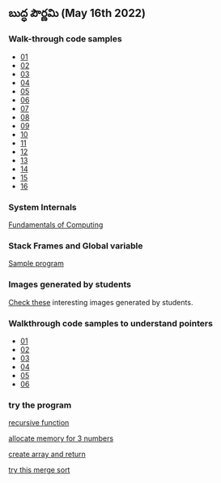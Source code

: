 ## బుద్ధ పౌర్ణమి (May 16th 2022)

### Walk-through code samples
+ [01](../clang/samana-vayu/01)
+ [02](../clang/samana-vayu/02)
+ [03](../clang/samana-vayu/03)
+ [04](../clang/samana-vayu/04)
+ [05](../clang/samana-vayu/05)
+ [06](../clang/samana-vayu/06)
+ [07](../clang/samana-vayu/07)
+ [08](../clang/samana-vayu/08)
+ [09](../clang/samana-vayu/09)
+ [10](../clang/samana-vayu/10)
+ [11](../clang/samana-vayu/11)
+ [12](../clang/samana-vayu/12)
+ [13](../clang/samana-vayu/13)
+ [14](../clang/samana-vayu/14)
+ [15](../clang/samana-vayu/15)
+ [16](../clang/samana-vayu/16)

### System Internals
[Fundamentals of Computing](https://www.figma.com/proto/VRgWntdUUcOCMnhnjuYXlG/Fundamentals-of-Computing?node-id=102%3A3&scaling=scale-down-width&hide-ui=1)

### Stack Frames and Global variable
[Sample program](https://pythontutor.com/visualize.html#code=%23include%20%3Cstdio.h%3E%0A%0Avoid%20hai%28int%20num%29%3B%0Avoid%20type_the_number%28int%20n%29%3B%0A%0Aint%20n%3B%0A%0Aint%20main%28%29%20%7B%0A%20%20n%20%3D%202%3B%0A%20%20hai%28n%29%3B%0A%20%20type_the_number%28n%29%3B%0A%20%20return%200%3B%0A%7D%0A%0Avoid%20hai%28int%20num%29%0A%7B%0A%20%20n%20%3D%20num%20%2B%205%3B%0A%20%20type_the_number%28n%29%3B%0A%7D%0A%0Avoid%20type_the_number%28int%20number%29%0A%7B%0A%20%20printf%28%22%25d%22,%20number%29%3B%0A%7D&cumulative=false&curInstr=17&heapPrimitives=nevernest&mode=display&origin=opt-frontend.js&py=cpp_g%2B%2B9.3.0&rawInputLstJSON=%5B%5D&textReferences=false)


### Images generated by students

[Check these](student-generated) interesting images generated by students.

### Walkthrough code samples to understand pointers

+ [01](../clang/udana-vayu/01)
+ [02](../clang/udana-vayu/02)
+ [03](../clang/udana-vayu/03)
+ [04](../clang/udana-vayu/04)
+ [05](../clang/udana-vayu/05)
+ [06](../clang/udana-vayu/06)

### try the program

[recursive function](https://pythontutor.com/visualize.html#code=void%20subhankar%28int%20a,%20int%20b,%20int%20c%29%3B%0Aint%20main%28%29%20%7B%0A%0A%20%20subhankar%281,%202,%206%29%3B%0A%20%20return%200%3B%0A%7D%0A%0Avoid%20subhankar%28int%20a,%20int%20b,%20int%20c%29%0A%7B%0A%20%20if%20%28a%20%2B%20b%20%3E%20c%29%20%7B%0A%20%20%20%20printf%28%22Done%5Cn%22%29%3B%0A%20%20%20%20return%3B%0A%20%20%7D%0A%20%20%0A%20%20printf%28%22reduce%20the%20number%20c%3A%20%25d%5Cn%22,%20c%29%3B%0A%20%20c%20%3D%20c%20-%202%3B%0A%20%20a%20%3D%20a%20%2B%201%3B%0A%20%20b%20%3D%20b%20%2B%201%3B%0A%20%20subhankar%28a,%20b,%20c%29%3B%0A%20%20printf%28%22a%20%3D%20%25d%20b%20%3D%20%25d%5Cn%22,%20a,%20b%29%3B%0A%20%20%0A%7D&codeDivHeight=400&codeDivWidth=350&cumulative=false&curInstr=0&heapPrimitives=nevernest&origin=opt-frontend.js&py=c_gcc9.3.0&rawInputLstJSON=%5B%5D&textReferences=false)

[allocate memory for 3 numbers](https://pythontutor.com/render.html#code=void%20subhankar%28int%20a,%20int%20b,%20int%20c%29%3B%0Aint%20main%28%29%20%7B%0A%0A%20%20subhankar%281,%202,%2012%29%3B%0A%20%20return%200%3B%0A%7D%0A%0Avoid%20subhankar%28int%20a,%20int%20b,%20int%20c%29%0A%7B%0A%20%20int%20*p%3B%0A%20%20p%20%3D%20malloc%283*sizeof%28int%29%29%3B%0A%20%20*p%20%3D%20a%3B%0A%20%20*%28p%2B1%29%20%3D%20b%3B%0A%20%20*%28p%2B2%29%20%3D%20c%3B%0A%20%20%0A%20%20%0A%20%20if%20%28a%20%2B%20b%20%3E%20c%29%20%7B%0A%20%20%20%20printf%28%22Done%5Cn%22%29%3B%0A%20%20%20%20return%3B%0A%20%20%7D%0A%20%20%0A%20%20printf%28%22reduce%20the%20number%20c%3A%20%25d%5Cn%22,%20c%29%3B%0A%20%20c%20%3D%20c%20-%202%3B%0A%20%20a%20%3D%20a%20%2B%201%3B%0A%20%20b%20%3D%20b%20%2B%201%3B%0A%20%20subhankar%28a,%20b,%20c%29%3B%0A%20%20printf%28%22a%20%3D%20%25d%20b%20%3D%20%25d%5Cn%22,%20a,%20b%29%3B%0A%20%20%0A%7D&cumulative=false&heapPrimitives=nevernest&mode=edit&origin=opt-frontend.js&py=c_gcc9.3.0&rawInputLstJSON=%5B%5D&textReferences=false)

[create array and return](https://pythontutor.com/render.html#code=int*%20subhankar2%28int%20a%5B%5D,%20int%20length%29%3B%0A%0Aint%20main%28%29%20%7B%0A%20%20int%20a%5B8%5D%20%3D%20%7B34,%2012,%2022,%2011,%205,%2013,%207,%202%7D%3B%0A%20%20int%20*p2%3B%0A%20%20p2%20%3D%20subhankar2%28a,%208%29%3B%0A%20%20free%28p2%29%3B%0A%20%20return%200%3B%0A%7D%0A%0A%0Aint%20*%20subhankar2%28int%20a%5B%5D,%20int%20length%29%0A%7B%0A%20%20int%20*p%3B%0A%20%20p%20%3D%20malloc%28length%20*%20sizeof%28int%29%29%3B%0A%20%20for%28int%20i%20%3D%200%3B%20i%20%3C%20length%3B%20i%2B%2B%29%20%7B%0A%20%20%20%20p%5Bi%5D%20%3D%20a%5Bi%5D*2%3B%0A%20%20%7D%0A%20%20return%20p%3B%0A%7D&cumulative=false&curInstr=26&heapPrimitives=nevernest&mode=display&origin=opt-frontend.js&py=c_gcc9.3.0&rawInputLstJSON=%5B%5D&textReferences=false)

[try this merge sort](https://pythontutor.com/visualize.html#code=int*%20subhankar_sort%28int%20a%5B%5D,%20int%20length%29%3B%0Avoid%20print_array%28int%20a%5B%5D,%20int%20length%29%3B%0A%0Avoid%20merge%28int%20part1%5B%5D,%20int%20part1_len,%20%0A%20%20%20%20%20%20%20%20%20%20%20int%20part2%5B%5D,%20int%20part2_len,%20%0A%20%20%20%20%20%20%20%20%20%20%20int%20result%5B%5D%29%3B%0A%20%20%20%20%20%20%20%20%20%20%20%0Aint%20main%28%29%20%7B%0A%20%20int%20a%5B4%5D%20%3D%20%7B34,%2012,%2022,%2011%7D%3B%0A%20%20int%20*result%3B%0A%20%20result%20%3D%20subhankar_sort%28a,%204%29%3B%0A%20%20print_array%28result,%204%29%3B%0A%20%20free%28result%29%3B%0A%20%20return%200%3B%0A%7D%0A%0A%0Aint%20*%20subhankar_sort%28int%20a%5B%5D,%20int%20length%29%0A%7B%0A%20%20int*%20p,%20part1,%20part2%3B%0A%20%20p%20%3D%20malloc%28length%20*%20sizeof%28int%29%29%3B%20%20%0A%20%20if%20%28length%20%3D%3D%201%29%20%0A%20%20%7B%0A%20%20%20%20p%5B0%5D%20%3D%20a%5B0%5D%3B%0A%20%20%20%20return%20p%3B%0A%20%20%7D%0A%20%20for%28int%20i%20%3D%200%3B%20i%20%3C%20length%3B%20i%2B%2B%29%20%7B%0A%20%20%20%20p%5Bi%5D%20%3D%20a%5Bi%5D%3B%0A%20%20%7D%0A%20%20part1%20%3D%20subhankar_sort%28a,%20length/2%29%3B%0A%20%20part2%20%3D%20subhankar_sort%28a%20%2B%20length/2,%20%28length%20-%20length/2%29%29%3B%0A%20%20merge%28part1,%20length/2,%20part2,%20length%20-%20length/2,%20p%29%3B%0A%20%20free%28part1%29%3B%0A%20%20free%28part2%29%3B%0A%20%20return%20p%3B%0A%7D%0A%0A%0Avoid%20print_array%28int%20a%5B%5D,%20int%20length%29%0A%7B%0A%20%20for%28int%20i%20%3D0%3B%20i%20%3C%20length%3B%20i%2B%2B%29%20%0A%20%20%7B%0A%20%20%20%20printf%28%22%25d%20%22,%20a%5Bi%5D%29%3B%0A%20%20%7D%0A%20%20printf%28%22%5Cn%22%29%3B%0A%7D%0A%0Avoid%20merge%28int%20part1%5B%5D,%20int%20part1_len,%20%0A%20%20%20%20%20%20%20%20%20%20%20int%20part2%5B%5D,%20int%20part2_len,%20%0A%20%20%20%20%20%20%20%20%20%20%20int%20result%5B%5D%29%0A%7B%0A%20%20while%28part1_len%20%3E%200%20%26%26%20part2_len%20%3E%200%29%20%7B%0A%20%20%20%20if%20%28*part1%20%3E%20*part2%29%7B%0A%20%20%20%20%20%20*result%20%3D%20*part1%3B%0A%20%20%20%20%20%20part1%20%3D%20part1%20%2B%201%3B%0A%20%20%20%20%20%20result%2B%2B%3B%0A%20%20%20%20%20%20part1_len--%3B%0A%20%20%20%20%7D%20else%20%7B%0A%20%20%20%20%20%20*result%20%3D%20*part2%3B%0A%20%20%20%20%20%20part2%20%3D%20part2%20%2B%201%3B%0A%20%20%20%20%20%20result%2B%2B%3B%0A%20%20%20%20%20%20part2_len--%3B%0A%20%20%20%20%7D%0A%20%20%7D%0A%20%20%0A%20%20while%28part1_len%20%3E%200%20%29%20%7B%0A%20%20%20%20*result%20%3D%20*part1%3B%0A%20%20%20%20part1%20%3D%20part1%20%2B%201%3B%0A%20%20%20%20part1_len--%3B%0A%20%20%20%20result%2B%2B%3B%0A%20%20%7D%0A%20%20while%28part2_len%20%3E%200%20%29%20%7B%0A%20%20%20%20*result%20%3D%20*part2%3B%0A%20%20%20%20part2%20%3D%20part2%20%2B%201%3B%0A%20%20%20%20part2_len--%3B%0A%20%20%20%20result%2B%2B%3B%0A%20%20%7D%0A%7D&cumulative=false&heapPrimitives=nevernest&mode=edit&origin=opt-frontend.js&py=c_gcc9.3.0&rawInputLstJSON=%5B%5D&textReferences=false)